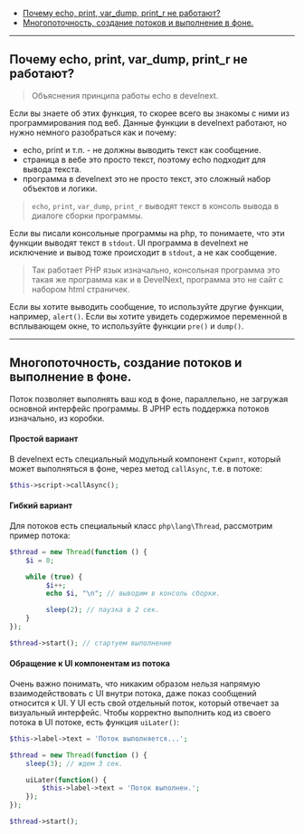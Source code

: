 - [Почему echo, print, var_dump, print_r не работают?](#echo-bug)
- [Многопоточность, создание потоков и выполнение в фоне.](#multithreading)

---

<a name=echo-bug />

## Почему echo, print, var_dump, print_r не работают?
> Объяснения принципа работы echo в develnext.

Если вы знаете об этих функция, то скорее всего вы знакомы с ними из программирования под веб. Данные функции в develnext работают, но нужно немного разобраться как и почему:

- echo, print и т.п. - не должны выводить текст как сообщение.
- страница в вебе это просто текст, поэтому echo подходит для вывода текста.
- программа в develnext это не просто текст, это сложный набор объектов и логики.

> `echo`, `print`, `var_dump`, `print_r` выводят текст в консоль вывода в диалоге сборки программы.

Если вы писали консольные программы на php, то понимаете, что эти функции выводят текст в `stdout`. UI программа в develnext не исключение и вывод тоже происходит в `stdout`, а не как сообщение.

> Так работает PHP язык изначально, консольная программа это такая же программа как и в DevelNext, программа это не сайт с набором html страничек.

Если вы хотите выводить сообщение, то используйте другие функции, например, `alert()`. Если вы хотите увидеть содержимое переменной в всплывающем окне, то используйте функции `pre()` и `dump()`.

---

<a name=multithreading />

## Многопоточность, создание потоков и выполнение в фоне.

Поток позволяет выполнять ваш код в фоне, параллельно, не загружая основной интерфейс программы. В JPHP есть поддержка потоков изначально, из коробки.

#### Простой вариант

В develnext есть специальный модульный компонент `Скрипт`, который может выполняться в фоне, через метод `callAsync`, т.е. в потоке:

```php
$this->script->callAsync();
```

#### Гибкий вариант

Для потоков есть специальный класс `php\lang\Thread`, рассмотрим пример потока:

```php
$thread = new Thread(function () {
    $i = 0;

    while (true) {
         $i++;
         echo $i, "\n"; // выводим в консоль сборки.

         sleep(2); // паузка в 2 сек.
    }
});

$thread->start(); // стартуем выполнение
```

#### Обращение к UI компонентам из потока

Очень важно понимать, что никаким образом нельзя напрямую взаимодействовать с UI внутри потока, даже показ сообщений относится к UI. У UI есть свой отдельный поток, который отвечает за визуальный интерфейс. Чтобы корректно выполнить код из своего потока в UI потоке, есть функция `uiLater()`:

```php
$this->label->text = 'Поток выполняется...';

$thread = new Thread(function () {
    sleep(3); // ждем 3 сек.

    uiLater(function() {
        $this->label->text = 'Поток выполнен.';
    });
});

$thread->start();
```